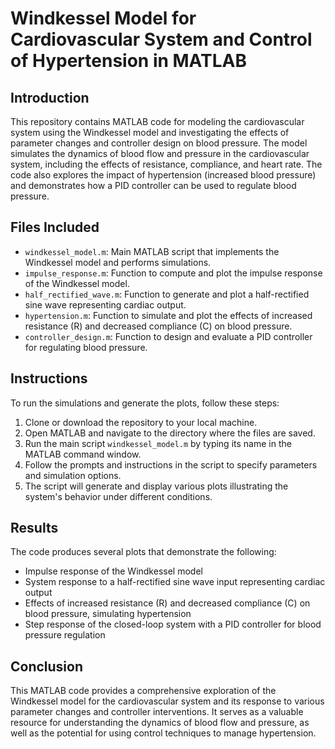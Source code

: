 # Windkessel Model for Cardiovascular System and Control of Hypertension in MATLAB

## Introduction
This repository contains MATLAB code for modeling the cardiovascular system using the Windkessel model and investigating the effects of parameter changes and controller design on blood pressure. The model simulates the dynamics of blood flow and pressure in the cardiovascular system, including the effects of resistance, compliance, and heart rate. The code also explores the impact of hypertension (increased blood pressure) and demonstrates how a PID controller can be used to regulate blood pressure.

## Files Included
- `windkessel_model.m`: Main MATLAB script that implements the Windkessel model and performs simulations.
- `impulse_response.m`: Function to compute and plot the impulse response of the Windkessel model.
- `half_rectified_wave.m`: Function to generate and plot a half-rectified sine wave representing cardiac output.
- `hypertension.m`: Function to simulate and plot the effects of increased resistance (R) and decreased compliance (C) on blood pressure.
- `controller_design.m`: Function to design and evaluate a PID controller for regulating blood pressure.

## Instructions
To run the simulations and generate the plots, follow these steps:

1. Clone or download the repository to your local machine.
2. Open MATLAB and navigate to the directory where the files are saved.
3. Run the main script `windkessel_model.m` by typing its name in the MATLAB command window.
4. Follow the prompts and instructions in the script to specify parameters and simulation options.
5. The script will generate and display various plots illustrating the system's behavior under different conditions.

## Results
The code produces several plots that demonstrate the following:

- Impulse response of the Windkessel model
- System response to a half-rectified sine wave input representing cardiac output
- Effects of increased resistance (R) and decreased compliance (C) on blood pressure, simulating hypertension
- Step response of the closed-loop system with a PID controller for blood pressure regulation

## Conclusion
This MATLAB code provides a comprehensive exploration of the Windkessel model for the cardiovascular system and its response to various parameter changes and controller interventions. It serves as a valuable resource for understanding the dynamics of blood flow and pressure, as well as the potential for using control techniques to manage hypertension.
